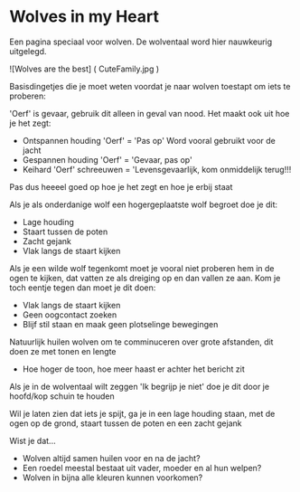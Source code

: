 
# Wolves in my Heart

Een pagina speciaal voor wolven.
De wolventaal word hier nauwkeurig uitgelegd.

![Wolves are the best] (  CuteFamily.jpg )

Basisdingetjes die je moet weten voordat je naar wolven toestapt om iets te proberen:

'Oerf' is gevaar, gebruik dit alleen in geval van nood. Het maakt ook uit hoe je het zegt:
- Ontspannen houding 'Oerf' = 'Pas op' Word vooral gebruikt voor de jacht
- Gespannen houding 'Oerf' = 'Gevaar, pas op' 
- Keihard 'Oerf' schreeuwen = 'Levensgevaarlijk, kom onmiddelijk terug!!!

Pas dus heeeel goed op hoe je het zegt en hoe je erbij staat


Als je als onderdanige wolf een hogergeplaatste wolf begroet doe je dit:
- Lage houding
- Staart tussen de poten
- Zacht gejank
- Vlak langs de staart kijken

Als je een wilde wolf tegenkomt moet je vooral niet proberen hem in de ogen te kijken, dat vatten ze als dreiging op en dan vallen ze aan. Kom je toch eentje tegen dan moet je dit doen:
- Vlak langs de staart kijken
- Geen oogcontact zoeken
- Blijf stil staan en maak geen plotselinge bewegingen

Natuurlijk huilen wolven om te comminuceren over grote afstanden, dit doen ze met tonen en lengte
- Hoe hoger de toon, hoe meer haast er achter het bericht zit

Als je in de wolventaal wilt zeggen 'Ik begrijp je niet' doe je dit door je hoofd/kop schuin te houden

Wil je laten zien dat iets je spijt, ga je in een lage houding staan, met de ogen op de grond, staart tussen de poten en een zacht gejank

Wist je dat...
- Wolven altijd samen huilen voor en na de jacht?
- Een roedel meestal bestaat uit vader, moeder en al hun welpen?
- Wolven in bijna alle kleuren kunnen voorkomen?
